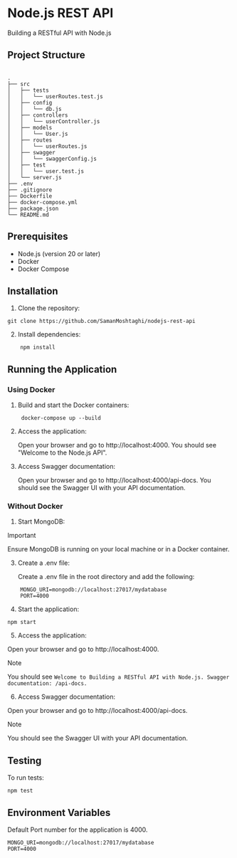 # Node.js REST API
Building a RESTful API with Node.js

## Project Structure

``` Building a RESTful API with Node.js

.
├── src
│   ├── tests
│   │   └── userRoutes.test.js
│   ├── config
│   │   └── db.js
│   ├── controllers
│   │   └── userController.js
│   ├── models
│   │   └── User.js
│   ├── routes
│   │   └── userRoutes.js
│   ├── swagger
│   │   └── swaggerConfig.js
│   ├── test
│   │   └── user.test.js
│   └── server.js
├── .env
├── .gitignore
├── Dockerfile
├── docker-compose.yml
├── package.json
└── README.md
```

## Prerequisites
- Node.js (version 20 or later)
- Docker
- Docker Compose

## Installation

1. Clone the repository:

```
git clone https://github.com/SamanMoshtaghi/nodejs-rest-api
```
   
2. Install dependencies:
```
    npm install
```

## Running the Application

### Using Docker

1. Build and start the Docker containers:
   ```
    docker-compose up --build
   ```

3. Access the application:

    Open your browser and go to http://localhost:4000. You should see "Welcome to the Node.js API".
        
4. Access Swagger documentation:

   Open your browser and go to http://localhost:4000/api-docs. You should see the Swagger UI with your API documentation.


### Without Docker
1. Start MongoDB:
    
> [!IMPORTANT]
> Ensure MongoDB is running on your local machine or in a Docker container.

3. Create a .env file:

    Create a .env file in the root directory and add the following:
```    
    MONGO_URI=mongodb://localhost:27017/mydatabase
    PORT=4000
```

4. Start the application:
```
npm start
```

5. Access the application:

Open your browser and go to http://localhost:4000.
> [!NOTE]
> You should see
> `Welcome to Building a RESTful API with Node.js. Swagger documentation: /api-docs.`

6. Access Swagger documentation:

Open your browser and go to http://localhost:4000/api-docs.
> [!NOTE]
> You should see the Swagger UI with your API documentation.

## Testing
To run tests:
    
    npm test

## Environment Variables
Default Port number for the application is 4000.

    MONGO_URI=mongodb://localhost:27017/mydatabase
    PORT=4000
